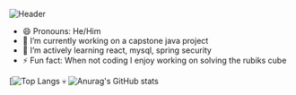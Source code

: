 <!-- **Tfauves/Tfauves** is a ✨ _special_ ✨ repository because its `README.md` (this file) appears on your GitHub profile. -->

![Header](https://github.com/Tfauves/Tfauves/blob/main/Add%20a%20heading.gif "Header")


- 😄 Pronouns: He/Him
- 🔭 I’m currently working on a capstone java project
- 🌱 I’m actively learning react, mysql, spring security
- ⚡ Fun fact: When not coding I enjoy working on solving the rubiks cube




[![Top Langs](https://github-readme-stats.vercel.app/api/top-langs/?username=Tfauves&layout=compact&theme=dracula&hide=css,html)
&#128128;
![Anurag's GitHub stats](https://github-readme-stats.vercel.app/api?username=Tfauves&show_icons=true&theme=dracula&hide=stars)




<!-- - 👯 I’m looking to collaborate on ...
- 🤔 I’m looking for help with ...
- 💬 Ask me about ...
- 📫 How to reach me: ...
 

